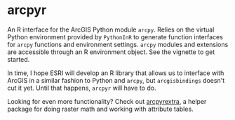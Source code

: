 # arcpyr

An R interface for the ArcGIS Python module `arcpy`. Relies on the 
virtual Python environment provided by `PythonInR` to generate function 
interfaces for `arcpy` functions and environment settings. 
`arcpy` modules and extensions are accessible through an R environment 
object. See the vignette to get started.

In time, I hope ESRI will develop an R library that allows us to 
interface with ArcGIS in a similar fashion to Python and `arcpy`, but 
`arcgisbindings` doesn't cut it yet. Until that happens, `arcpyr` will 
have to do.

Looking for even more functionality? Check out 
[arcpyrextra](https://github.com/mkoohafkan/arcpyrextra), a 
helper package for doing raster math and working with attribute tables.